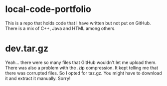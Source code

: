 # local-code-portfolio
This is a repo that holds code that I have written but not put on GitHub. There is a mix of C++, Java and HTML among others.

# dev.tar.gz
Yeah... there were so many files that GitHub wouldn't let me upload them. There was also a problem with the .zip compression. It kept telling me that there was corrupted files. So I opted for taz.gz. You might have to download it and extract it manually. Sorry!
